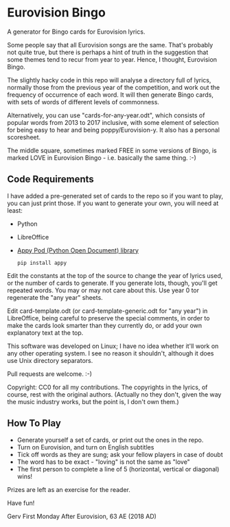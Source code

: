 Eurovision Bingo
================

A generator for Bingo cards for Eurovision lyrics.

Some people say that all Eurovision songs are the same. That's probably not
quite true, but there is perhaps a hint of truth in the suggestion that some
themes tend to recur from year to year. Hence, I thought, Eurovision Bingo.

The slightly hacky code in this repo will analyse a directory full of lyrics,
normally those from the previous year of the competition, and work out the
frequency of occurrence of each word. It will then generate Bingo cards, with
sets of words of different levels of commonness.

Alternatively, you can use "cards-for-any-year.odt", which consists of popular
words from 2013 to 2017 inclusive, with some element of selection for being
easy to hear and being poppy/Eurovision-y. It also has a personal scoresheet.

The middle square, sometimes marked FREE in some versions of Bingo, is marked
LOVE in Eurovision Bingo - i.e. basically the same thing. :-)

Code Requirements
-----------------

I have added a pre-generated set of cards to the repo so if you want to play,
you can just print those. If you want to generate your own, you will need at
least:

* Python
* LibreOffice
* [Appy Pod (Python Open Document) library](http://www.appyframework.org/pod.html)

  `pip install appy`

Edit the constants at the top of the source to change the year of lyrics used,
or the number of cards to generate. If you generate lots, though, you'll get
repeated words. You may or may not care about this. Use year 0 tor regenerate
the "any year" sheets.

Edit card-template.odt (or card-template-generic.odt for "any year") in
LibreOffice, being careful to preserve the special comments, in order to make
the cards look smarter than they currently do, or add your own explanatory text
at the top.

This software was developed on Linux; I have no idea whether it'll work on any
other operating system. I see no reason it shouldn't, although it does use
Unix directory separators.

Pull requests are welcome. :-)

Copyright: CC0 for all my contributions. The copyrights in the lyrics, of
course, rest with the original authors. (Actually no they don't, given the
way the music industry works, but the point is, I don't own them.)

How To Play
-----------

* Generate yourself a set of cards, or print out the ones in the repo.
* Turn on Eurovision, and turn on English subtitles
* Tick off words as they are sung; ask your fellow players in case of doubt
* The word has to be exact - "loving" is not the same as "love"
* The first person to complete a line of 5 (horizontal, vertical or diagonal)
  wins!

Prizes are left as an exercise for the reader.

Have fun!

Gerv
First Monday After Eurovision, 63 AE (2018 AD)

